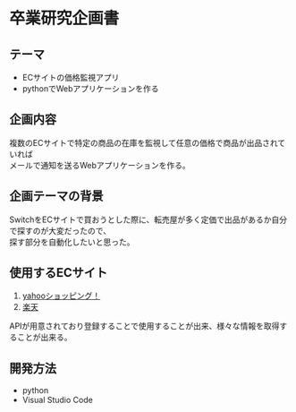 # 卒業研究企画書

## テーマ

* ECサイトの価格監視アプリ
* pythonでWebアプリケーションを作る

## 企画内容

複数のECサイトで特定の商品の在庫を監視して任意の価格で商品が出品されていれば<br>メールで通知を送るWebアプリケーションを作る。

## 企画テーマの背景

SwitchをECサイトで買おうとした際に、転売屋が多く定価で出品があるか自分で探すのが大変だったので、<br>探す部分を自動化したいと思った。

## 使用するECサイト

1. [yahooショッピング！](https://developer.yahoo.co.jp/webapi/shopping/)
2. [楽天](https://webservice.rakuten.co.jp/explorer/api/)

APIが用意されており登録することで使用することが出来、様々な情報を取得することが出来る。

## 開発方法

* python
* Visual Studio Code
